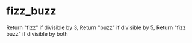 # fizz_buzz
Return "fizz" if divisible by 3, Return "buzz" if divisible by 5, Return "fizz buzz" if divisible by both

